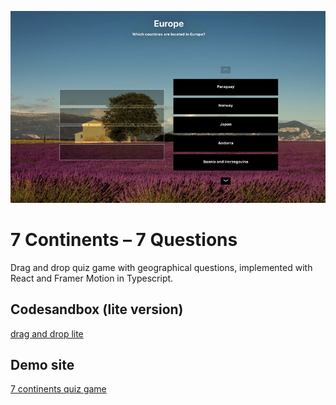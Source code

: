 ![Screenshot of quiz-game](./src/assets/images/screenshot.jpg "Screenshot of app")

# 7 Continents – 7 Questions

Drag and drop quiz game with geographical questions, implemented with React and Framer Motion in Typescript. 

## Codesandbox (lite version)

[drag and drop lite](https://codesandbox.io/p/sandbox/drag-and-drop-lite-fixt3t)

## Demo site

[7 continents quiz game](https://continents-quiz.netlify.app/)

